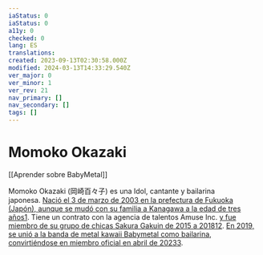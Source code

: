 ```yaml
---
iaStatus: 0
iaStatus: 0
a11y: 0
checked: 0
lang: ES
translations: 
created: 2023-09-13T02:30:58.000Z
modified: 2024-03-13T14:33:29.540Z
ver_major: 0
ver_minor: 1
ver_rev: 21
nav_primary: []
nav_secondary: []
tags: []
---
```

# Momoko Okazaki

[[Aprender sobre BabyMetal]]

Momoko Okazaki (岡崎百々子) es una Idol, cantante y bailarina japonesa. [Nació el 3 de marzo de 2003 en la prefectura de Fukuoka (Japón), aunque se mudó con su familia a Kanagawa a la edad de tres años](https://es.wikipedia.org/wiki/Momoko_Okazaki)[1](https://es.wikipedia.org/wiki/Momoko_Okazaki). Tiene un contrato con la agencia de talentos Amuse Inc. [y fue miembro de su grupo de chicas Sakura Gakuin de 2015 a 2018](https://es.wikipedia.org/wiki/Momoko_Okazaki)[1](https://es.wikipedia.org/wiki/Momoko_Okazaki)[2](https://en.wikipedia.org/wiki/Momoko_Okazaki). [En 2019, se unió a la banda de metal kawaii Babymetal como bailarina, convirtiéndose en miembro oficial en abril de 2023](https://www.wikiwand.com/es/Momoko_Okazaki)[3](https://www.wikiwand.com/es/Momoko_Okazaki).